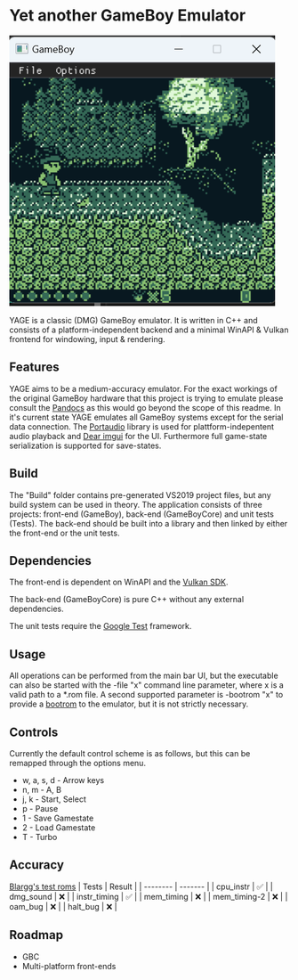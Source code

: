 # Yet another GameBoy Emulator

![YAGE running the open-source game Demon3](yage.png "YAGE running the open-source game Demon3")

YAGE is a classic (DMG) GameBoy emulator. It is written in C++ and consists of a platform-independent backend and a minimal WinAPI & Vulkan frontend for windowing, input & rendering.

## Features
YAGE aims to be a medium-accuracy emulator. For the exact workings of the original GameBoy hardware that this project is trying to emulate please consult the [Pandocs](https://gbdev.io/pandocs/) as this would go beyond the scope of this readme. In it's current state YAGE emulates all GameBoy systems except for the serial data connection.
The [Portaudio](https://portaudio.com/) library is used for plattform-indepentent audio playback and [Dear imgui](https://github.com/ocornut/imgui) for the UI.
Furthermore full game-state serialization is supported for save-states.

## Build
The "Build" folder contains pre-generated VS2019 project files, but any build system can be used in theory.
The application consists of three projects: front-end (GameBoy), back-end (GameBoyCore) and unit tests (Tests).
The back-end should be built into a library and then linked by either the front-end or the unit tests.

## Dependencies
The front-end is dependent on WinAPI and the [Vulkan SDK](https://www.lunarg.com/vulkan-sdk/).

The back-end (GameBoyCore) is pure C++ without any external dependencies.

The unit tests require the [Google Test](https://github.com/google/googletest) framework.

## Usage

All operations can be performed from the main bar UI, but the executable can also be started with the -file "x" command line parameter, where x is a valid path to a *.rom file. A second supported parameter is -bootrom "x" to provide a [bootrom](https://gbdev.gg8.se/wiki/articles/Gameboy_Bootstrap_ROM) to the emulator, but it is not strictly necessary.

## Controls
Currently the default control scheme is as follows, but this can be remapped through the options menu.

- w, a, s, d - Arrow keys
- n, m - A, B
- j, k - Start, Select
- p - Pause
- 1 - Save Gamestate
- 2 - Load Gamestate
- T - Turbo

## Accuracy

[Blargg's test roms](https://github.com/retrio/gb-test-roms)
| Tests    | Result |
| -------- | ------- |
| cpu_instr  | ✅ |
| dmg_sound | ❌ |
| instr_timing    |  ✅  |
| mem_timing | ❌ |
| mem_timing-2 | ❌ |
| oam_bug | ❌ |
| halt_bug | ❌ |

## Roadmap
- GBC
- Multi-platform front-ends
